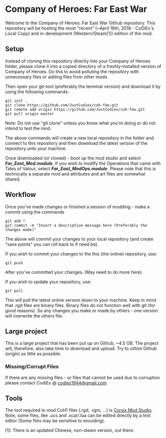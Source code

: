 # Company of Heroes: Far East War
Welcome to the Company of Heroes: Far East War Github repository. This repository will be hosting the most "recent" (~April 16th, 2018 - CoDiEx's Local Copy) and in-development (Western/Steam[1]) edition of the mod.

## Setup
Instead of cloning this repository directly into your Company of Heroes folder, please clone it into a copied directory of a freshly-installed version of Company of Heroes. Do this to avoid polluting the repository with unnecessary files or adding files from other mods.

Then open your git-tool (preferably the terminal version) and download it by using the following commands:
```
git init .
git clone https://github.com/JustCodiex/coh-few.git
git remote add origin https://github.com/JustCodiex/coh-few.git
git pull origin master
```
Note: Do not use "git clone" unless you know what you're doing or do not intend to test the mod.

The above commands will create a new local repository in the folder and connect to this repository and then download the latest version of the repository unto your machine.

Once downloaded (or cloned) - boot up the mod studio and select ***Far_East_Mod.module***. If you wish to modify the Operations that came with Tales of Valour, select ***Far_East_ModOps.module***. Please note that this is technically a separate mod and attributes and art files are somewhat shared.

## Workflow
Once you've made changes or finished a session of modding - make a commit using the commands
```
git add *
git commit -m "Insert a descriptive message here (Preferably the changes made)"
```
The above will commit your changes to your local repository (and create "save points" you can roll back to if need be).

If you wish to commit your changes to the this (the online) repository, use:
```
git push
```
After you've committed your changes. (May need to do more here).

If you wish to update your repository, use:
```
git pull
```
This will pull the latest online version down to your machine. Keep in mind that .rgd files are binary files. Binary files do not function well with git (for good reasons). So any changes you make or made by others - one version will overwrite the others file.

## Large project
This is a large project that has been put up on Github, ~4.5 GB. The project will, therefore, also take time to download and upload. Try to utilize Github (origin) as little as possible.

### Missing/Corrupt Files
If there are any missing files - or files that cannot be used due to corruption please contact CodiEx @ codiex1944@gmail.com

## Tools
The tool required to mod CoH1 files (.rgd, .rgm, ...) is [Corsix Mod Studio](http://modstudio.corsix.org/). Note, some files, like .ucs and .scar/.lua can be edited directly by a text editor (Some files may be sensitive to encoding).

[1]: There is an updated Chinese, non-steam version, out there.
